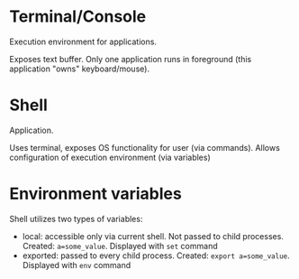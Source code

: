 # Terminal/Console
Execution environment for applications.

Exposes text buffer. Only one application runs in foreground (this application "owns" keyboard/mouse).
# Shell
Application.

Uses terminal, exposes OS functionality for user (via commands). Allows configuration of execution environment (via variables)
# Environment variables
Shell utilizes two types of variables:
 - local: accessible only via current shell. Not passed to child processes. Created: `a=some_value`. Displayed with `set` command
 - exported: passed to every child process. Created: `export a=some_value`. Displayed with `env` command
